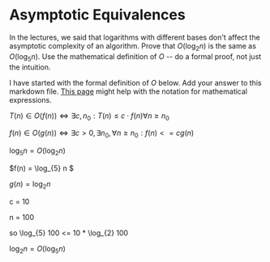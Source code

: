 # Asymptotic Equivalences

In the lectures, we said that logarithms with different bases don't affect the
asymptotic complexity of an algorithm. Prove that $O(\log_{2} n)$ is the same as
$O(\log_{5} n)$. Use the mathematical definition of $O$ -- do a formal proof,
not just the intuition.

I have started with the formal definition of $O$ below. Add your answer to this
markdown file. [This
page](https://docs.github.com/en/get-started/writing-on-github/working-with-advanced-formatting/writing-mathematical-expressions)
might help with the notation for mathematical expressions.

$T(n) \in O(f(n)) \iff \exists c, n_0: T(n) \leq c \cdot f(n) \forall n \geq n_0$

$f(n)\in O(g(n)) \iff \exists c>0, \exists n_0, \forall n\ge n_0: f(n) <= c g(n)$

$\log_{5} n = O(\log_{2} n)$

$f(n) = \log_{5} n $

$g(n) = \log_{2} n$

c = 10

n = 100

so \log_{5} 100 <= 10 * \log_{2} 100

$\log_{2} n = O(\log_{5} n)$

